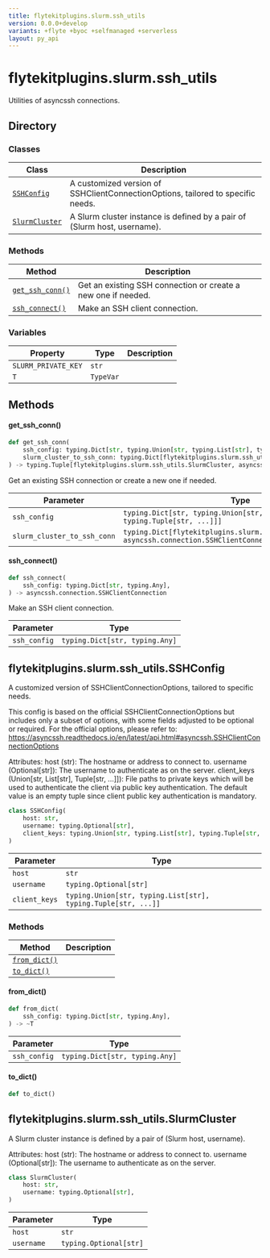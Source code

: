 ```yaml
---
title: flytekitplugins.slurm.ssh_utils
version: 0.0.0+develop
variants: +flyte +byoc +selfmanaged +serverless
layout: py_api
---
```


# flytekitplugins.slurm.ssh_utils


Utilities of asyncssh connections.

## Directory

### Classes

| Class | Description |
|-|-|
| [`SSHConfig`](.././flytekitplugins.slurm.ssh_utils#flytekitpluginsslurmssh_utilssshconfig) | A customized version of SSHClientConnectionOptions, tailored to specific needs. |
| [`SlurmCluster`](.././flytekitplugins.slurm.ssh_utils#flytekitpluginsslurmssh_utilsslurmcluster) | A Slurm cluster instance is defined by a pair of (Slurm host, username). |

### Methods

| Method | Description |
|-|-|
| [`get_ssh_conn()`](#get_ssh_conn) | Get an existing SSH connection or create a new one if needed. |
| [`ssh_connect()`](#ssh_connect) | Make an SSH client connection. |


### Variables

| Property | Type | Description |
|-|-|-|
| `SLURM_PRIVATE_KEY` | `str` |  |
| `T` | `TypeVar` |  |

## Methods

#### get_ssh_conn()

```python
def get_ssh_conn(
    ssh_config: typing.Dict[str, typing.Union[str, typing.List[str], typing.Tuple[str, ...]]],
    slurm_cluster_to_ssh_conn: typing.Dict[flytekitplugins.slurm.ssh_utils.SlurmCluster, asyncssh.connection.SSHClientConnection],
) -> typing.Tuple[flytekitplugins.slurm.ssh_utils.SlurmCluster, asyncssh.connection.SSHClientConnection]
```
Get an existing SSH connection or create a new one if needed.



| Parameter | Type |
|-|-|
| `ssh_config` | `typing.Dict[str, typing.Union[str, typing.List[str], typing.Tuple[str, ...]]]` |
| `slurm_cluster_to_ssh_conn` | `typing.Dict[flytekitplugins.slurm.ssh_utils.SlurmCluster, asyncssh.connection.SSHClientConnection]` |

#### ssh_connect()

```python
def ssh_connect(
    ssh_config: typing.Dict[str, typing.Any],
) -> asyncssh.connection.SSHClientConnection
```
Make an SSH client connection.



| Parameter | Type |
|-|-|
| `ssh_config` | `typing.Dict[str, typing.Any]` |

## flytekitplugins.slurm.ssh_utils.SSHConfig

A customized version of SSHClientConnectionOptions, tailored to specific needs.

This config is based on the official SSHClientConnectionOptions but includes
only a subset of options, with some fields adjusted to be optional or required.
For the official options, please refer to:
https://asyncssh.readthedocs.io/en/latest/api.html#asyncssh.SSHClientConnectionOptions

Attributes:
    host (str): The hostname or address to connect to.
    username (Optional[str]): The username to authenticate as on the server.
    client_keys (Union[str, List[str], Tuple[str, ...]]): File paths to private keys which will be used to authenticate the
        client via public key authentication. The default value is an empty tuple since
        client public key authentication is mandatory.


```python
class SSHConfig(
    host: str,
    username: typing.Optional[str],
    client_keys: typing.Union[str, typing.List[str], typing.Tuple[str, ...]],
)
```
| Parameter | Type |
|-|-|
| `host` | `str` |
| `username` | `typing.Optional[str]` |
| `client_keys` | `typing.Union[str, typing.List[str], typing.Tuple[str, ...]]` |

### Methods

| Method | Description |
|-|-|
| [`from_dict()`](#from_dict) |  |
| [`to_dict()`](#to_dict) |  |


#### from_dict()

```python
def from_dict(
    ssh_config: typing.Dict[str, typing.Any],
) -> ~T
```
| Parameter | Type |
|-|-|
| `ssh_config` | `typing.Dict[str, typing.Any]` |

#### to_dict()

```python
def to_dict()
```
## flytekitplugins.slurm.ssh_utils.SlurmCluster

A Slurm cluster instance is defined by a pair of (Slurm host, username).

Attributes:
    host (str): The hostname or address to connect to.
    username (Optional[str]): The username to authenticate as on the server.


```python
class SlurmCluster(
    host: str,
    username: typing.Optional[str],
)
```
| Parameter | Type |
|-|-|
| `host` | `str` |
| `username` | `typing.Optional[str]` |

